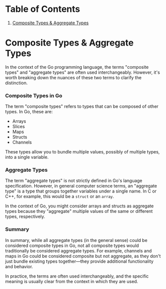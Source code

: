 # Table of Contents

1. [Composite Types & Aggregate Types](#composite-types-&-aggregate-types)

# Composite Types & Aggregate Types

In the context of the Go programming language, the terms "composite types" and "aggregate types" are often used interchangeably. However, it's worth breaking down the nuances of these two terms to clarify the distinction.

### Composite Types in Go

The term "composite types" refers to types that can be composed of other types. In Go, these are:

- Arrays
- Slices
- Maps
- Structs
- Channels

These types allow you to bundle multiple values, possibly of multiple types, into a single variable.

### Aggregate Types

The term "aggregate types" is not strictly defined in Go's language specification. However, in general computer science terms, an "aggregate type" is a type that groups together variables under a single name. In C or C++, for example, this would be a `struct` or an `array`.

In the context of Go, you might consider arrays and structs as aggregate types because they "aggregate" multiple values of the same or different types, respectively.

### Summary

In summary, while all aggregate types (in the general sense) could be considered composite types in Go, not all composite types would traditionally be considered aggregate types. For example, channels and maps in Go could be considered composite but not aggregate, as they don't just bundle existing types together—they provide additional functionality and behavior.

In practice, the terms are often used interchangeably, and the specific meaning is usually clear from the context in which they are used.
